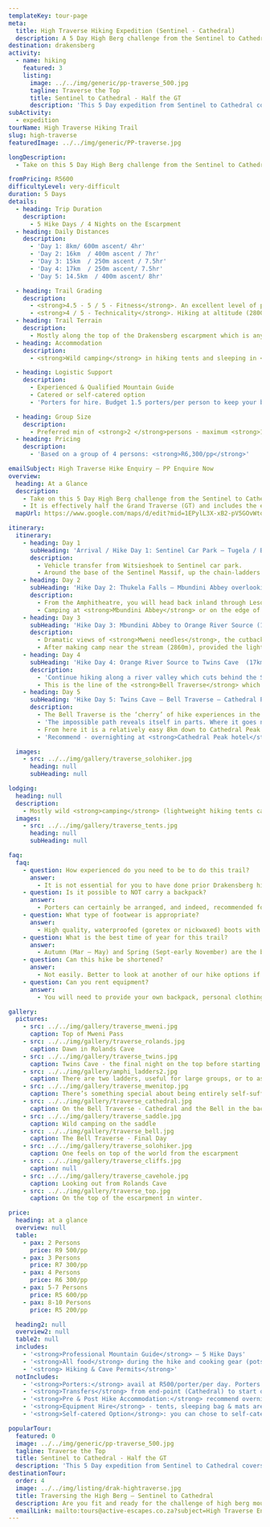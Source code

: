 ```yaml
---
templateKey: tour-page
meta:
  title: High Traverse Hiking Expedition (Sentinel - Cathedral)
  description: A 5 Day High Berg challenge from the Sentinel to Cathedral via the famous Bell Traverse. Sleeping in tents and caves, this is an expedition-style trail.
destination: drakensberg
activity:
  - name: hiking
    featured: 3
    listing:
      image: ../../img/generic/pp-traverse_500.jpg
      tagline: Traverse the Top
      title: Sentinel to Cathedral - Half the GT
      description: 'This 5 Day expedition from Sentinel to Cathedral covers half the Grand Traverse (GT), and is a bucket-list trail for the strong hiker. Guided by a professional and camping wild in tents and caves. The Bell Traverse from Twins to Buggers is arguably the climax of High Berg trails.'
subActivity:
  - expedition
tourName: High Traverse Hiking Trail
slug: high-traverse
featuredImage: ../../img/generic/PP-traverse.jpg

longDescription:
  - Take on this 5 Day High Berg challenge from the Sentinel to Cathedral Peak Hotel via the famous Bell Traverse. Sleeping in tents and caves, this is an adventurous expedition-style trail. A bucket-list hike, but should only be attempted by the fit.

fromPricing: R5600
difficultyLevel: very-difficult
duration: 5 Days
details:
  - heading: Trip Duration
    description:
      - 5 Hike Days / 4 Nights on the Escarpment
  - heading: Daily Distances
    description:
      - 'Day 1: 8km/ 600m ascent/ 4hr'
      - 'Day 2: 16km  / 400m ascent / 7hr'
      - 'Day 3: 15km  / 250m ascent / 7.5hr'
      - 'Day 4: 17km  / 250m ascent/ 7.5hr'
      - 'Day 5: 14.5km  / 400m ascent/ 8hr'

  - heading: Trail Grading
    description:
      - <strong>4.5 - 5 / 5 - Fitness</strong>. An excellent level of physical fitness is required for this high berg hike
      - <strong>4 / 5 - Technicality</strong>. Hiking at altitude (2800 – 3000m) with a backpack, even if porters are taken. Exposed sections and rugged in most parts.
  - heading: Trail Terrain
    description:
      - Mostly along the top of the Drakensberg escarpment which is anything but flat. Some long steep passes and descents. Preceding injuries will be felt over this terrain.
  - heading: Accommodation
    description:
      - <strong>Wild camping</strong> in hiking tents and sleeping in <strong>caves</strong> or overhangs.

  - heading: Logistic Support
    description:
      - Experienced & Qualified Mountain Guide
      - Catered or self-catered option
      - 'Porters for hire. Budget 1.5 porters/per person to keep your backpack weight <10kg'

  - heading: Group Size
    description:
      - Preferred min of <strong>2 </strong>persons - maximum <strong>10</strong> per guide
  - heading: Pricing
    description:
      - 'Based on a group of 4 persons: <strong>R6,300/pp</strong>'

emailSubject: High Traverse Hike Enquiry – PP Enquire Now
overview:
  heading: At a Glance
  description:
    - Take on this 5 Day High Berg challenge from the Sentinel to Cathedral Peak Hotel via the famous Bell Traverse. Overnighting in tents and caves, this is a bucket-list hike for the fit and adventurous.
    - It is effectively half the Grand Traverse (GT) and includes the epic 'Bell Traverse' which the GT does not.
  mapUrl: https://www.google.com/maps/d/edit?mid=1EPylL3X-xB2-pV5GOvWtoLV17zgurlfo&usp=sharing

itinerary:
  itinerary:
    - heading: Day 1
      subHeading: 'Arrival / Hike Day 1: Sentinel Car Park – Tugela / Bilanjil Falls (8km/ 600m ascent/ 4hr)'
      description:
        - Vehicle transfer from Witsieshoek to Sentinel car park.
        - Around the base of the Sentinel Massif, up the chain-ladders and summit the escarpment. Camping near the Thukela falls or 1km further at <strong>Bilanjil falls</strong> (2960m).
    - heading: Day 2
      subHeading: 'Hike Day 2: Thukela Falls – Mbundini Abbey overlooking Madonna & her worshippers (16km  / 400m ascent / 7hr)'
      description:
        - From the Amphitheatre, you will head back inland through Lesotho following the Kubeda river.
        - Camping at <strong>Mbundini Abbey</strong> or on the edge of <strong>Fangs Pass</strong>, the well-known feature of ‘Madonna and her Worshippers’ comes into view.
    - heading: Day 3
      subHeading: 'Hike Day 3: Mbundini Abbey to Orange River Source (15km  / min 250m ascent / 7.5hr)'
      description:
        - Dramatic views of <strong>Mweni needles</strong>, the cutback and Rockeries beyond.
        - After making camp near the stream (2860m), provided the light is good and you have the stamina, it’s worth walking out to either the top of Mnweni pass, or <strong>Rockeries Pass</strong> (both about 30mins from camp) for sundowner views.
    - heading: Day 4
      subHeading: 'Hike Day 4: Orange River Source to Twins Cave  (17km  / 250m ascent/ 7.5hr)	'
      description:
        - 'Continue hiking along a river valley which cuts behind the Saddle peaks, until you can cut up to the escarpment edge which offers a superb view over the whole Cathedral Peak range: the Chessmen, the Inner and Outer Horns, the Bell and Cathedral Peak itself.'
        - This is the line of the <strong>Bell Traverse</strong> which you should expect to follow tomorrow, conditions and abilities permitting.
    - heading: Day 5
      subHeading: 'Hike Day 5: Twins Cave – Bell Traverse – Cathedral Peak Hotel  (14.5km  / 400m ascent/ 8hr)'
      description:
        - The Bell Traverse is the ‘cherry’ of hike experiences in the Drakensberg. From the moment you leave Twins cave, a surprise awaits around every corner.
        - 'The impossible path reveals itself in parts. Where it goes next, you cannot guess: around the Mitre, by the Chessmen, behind the Inner and outer Horns, around the Bell and then, before getting to the foot of the Cathedral Peak, the final big daunting challenge: Bugger’s gully.'
        - From here it is a relatively easy 8km down to Cathedral Peak hotel, via Orange Peel Gap.
        - 'Recommend - overnighting at <strong>Cathedral Peak hotel</strong> this final night'

  images:
    - src: ../../img/gallery/traverse_solohiker.jpg
      heading: null
      subHeading: null

lodging:
  heading: null
  description:
    - Mostly wild <strong>camping</strong> (lightweight hiking tents carried) close to a water source, and the opportunity to spend a night or two in a <strong>cave </strong>along the way.
  images:
    - src: ../../img/gallery/traverse_tents.jpg
      heading: null
      subHeading: null

faq:
  faq:
    - question: How experienced do you need to be to do this trail?
      answer:
        - It is not essential for you to have done prior Drakensberg hikes of this nature, but we do recommend that you have previous experience in multi-day hikes over challenging terrain. A high level of fitness and endurance is necessary for this expedition.
    - question: Is it possible to NOT carry a backpack?
      answer:
        - Porters can certainly be arranged, and indeed, recommended for almost everyone. However, porters also need to carry their own shelter and food. If you are looking to carry only a large daypack, no more than 10kgs in weight, than you should budget on approx. 1.5 porters/per person based on a group of 4 or more.  Vehicle luggage transfers are definitely NOT an option on this trail.
    - question: What type of footwear is appropriate?
      answer:
        - High quality, waterproofed (goretex or nickwaxed) boots with good ankle support and rigid rubber sole, are necessary for this trail.
    - question: What is the best time of year for this trail?
      answer:
        - Autumn (Mar – May) and Spring (Sept-early November) are the best months for this trail. Winter months generally have the most stable weather, but it will regularly drop below O deg C overnight, and snow is more possible.
    - question: Can this hike be shortened?
      answer:
        - Not easily. Better to look at another of our hike options if you looking for a long-weekender.
    - question: Can you rent equipment?
      answer:
        - You will need to provide your own backpack, personal clothing and headlight. 4-season high mountain tents, sleeping bags and mats can be rented.

gallery:
  pictures:
    - src: ../../img/gallery/traverse_mweni.jpg
      caption: Top of Mweni Pass
    - src: ../../img/gallery/traverse_rolands.jpg
      caption: Dawn in Rolands Cave
    - src: ../../img/gallery/traverse_twins.jpg
      caption: Twins Cave - the final night on the top before starting the Bell Traverse
    - src: ../../img/gallery/amphi_ladders2.jpg
      caption: There are two ladders, useful for large groups, or to ascend alongside your friend.
    - src: ../../img/gallery/traverse_mwenitop.jpg
      caption: There’s something special about being entirely self-sufficient.
    - src: ../../img/gallery/traverse_cathedral.jpg
      caption: On the Bell Traverse - Cathedral and the Bell in the background.
    - src: ../../img/gallery/traverse_saddle.jpg
      caption: Wild camping on the saddle
    - src: ../../img/gallery/traverse_bell.jpg
      caption: The Bell Traverse - Final Day
    - src: ../../img/gallery/traverse_solohiker.jpg
      caption: One feels on top of the world from the escarpment
    - src: ../../img/gallery/traverse_cliffs.jpg
      caption: null
    - src: ../../img/gallery/traverse_cavehole.jpg
      caption: Looking out from Rolands Cave
    - src: ../../img/gallery/traverse_top.jpg
      caption: On the top of the escarpment in winter.

price:
  heading: at a glance
  overview: null
  table:
    - pax: 2 Persons
      price: R9 500/pp
    - pax: 3 Persons
      price: R7 300/pp
    - pax: 4 Persons
      price: R6 300/pp
    - pax: 5-7 Persons
      price: R5 600/pp
    - pax: 8-10 Persons
      price: R5 200/pp

  heading2: null
  overview2: null
  table2: null
  includes:
    - '<strong>Professional Mountain Guide</strong> – 5 Hike Days'
    - '<strong>All food</strong> during the hike and cooking gear (pots, stove, fuel, etc)'
    - '<strong>	Hiking & Cave Permits</strong>'
  notIncludes:
    - '<strong>Porters:</strong> avail at R500/porter/per day. Porters can carry 11kg on top of their own gear. Porters are self-sufficient. If you wish to keep your backpack to a 40L (large daypack) and less than 10kgs, you should budget 1.5 porters/per person.'
    - '<strong>Transfers</strong> from end-point (Cathedral) to start of hike (Sentinel Car Park) - budget around R3500 for a group transfer in a Quantum vehicle.'
    - '<strong>Pre & Post Hike Accommodation:</strong> recommend overnighting at Witsies Lodge (approx R1100/pp/sharing B&B) & Cathedral Peak hotel at the end (approx R1800/pp - FB)'
    - '<strong>Equipment Hire</strong> - tents, sleeping bag & mats are available for hire'
    - '<strong>Self-catered Option</strong>: you can chose to self-cater (& if you have dietary constraints) - deduct R1500/pp off the pp/price.'

popularTour:
  featured: 0
  image: ../../img/generic/pp-traverse_500.jpg
  tagline: Traverse the Top
  title: Sentinel to Cathedral - Half the GT
  description: 'This 5 Day expedition from Sentinel to Cathedral covers half the Grand Traverse (GT), and is a bucket-list trail for the strong hiker. Guided by a professional and camping wild in tents and caves. The Bell Traverse from Twins to Buggers is arguably the climax of High Berg trails.'
destinationTour:
  order: 4
  image: ../../img/listing/drak-hightraverse.jpg
  title: Traversing the High Berg – Sentinel to Cathedral
  description: Are you fit and ready for the challenge of high berg mountaineering. With an experienced guide you can tackle the Drakensberg traverse from the Sentinel massif across to Cathedral Peak. 5 days / 4 nights of jaw dropping terrain, wild-camping in tents and caves along the way.
  emailLink: mailto:tours@active-escapes.co.za?subject=High Traverse Enquiry  – Drak Destination Listing
---
```

